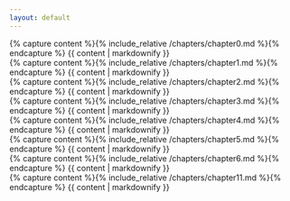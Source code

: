 ```yaml
---
layout: default
---
```


<div class="chapter">
  {% capture content %}{% include_relative /chapters/chapter0.md %}{% endcapture %}
  {{ content | markdownify }}
</div>
<div class="chapter">
  {% capture content %}{% include_relative /chapters/chapter1.md %}{% endcapture %}
  {{ content | markdownify }}
</div>
<div class="chapter">
  {% capture content %}{% include_relative /chapters/chapter2.md %}{% endcapture %}
  {{ content | markdownify }}
</div>
<div class="chapter">
  {% capture content %}{% include_relative /chapters/chapter3.md %}{% endcapture %}
  {{ content | markdownify }}
</div>
<div class="chapter">
  {% capture content %}{% include_relative /chapters/chapter4.md %}{% endcapture %}
  {{ content | markdownify }}
</div>
<div class="chapter">
  {% capture content %}{% include_relative /chapters/chapter5.md %}{% endcapture %}
  {{ content | markdownify }}
</div>
<div class="chapter">
  {% capture content %}{% include_relative /chapters/chapter6.md %}{% endcapture %}
  {{ content | markdownify }}
</div>
<div class="chapter">
  {% capture content %}{% include_relative /chapters/chapter11.md %}{% endcapture %}
  {{ content | markdownify }}
</div>
